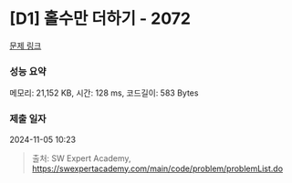 # [D1] 홀수만 더하기 - 2072 

[문제 링크](https://swexpertacademy.com/main/code/problem/problemDetail.do?contestProbId=AV5QSEhaA5sDFAUq) 

### 성능 요약

메모리: 21,152 KB, 시간: 128 ms, 코드길이: 583 Bytes

### 제출 일자

2024-11-05 10:23



> 출처: SW Expert Academy, https://swexpertacademy.com/main/code/problem/problemList.do
